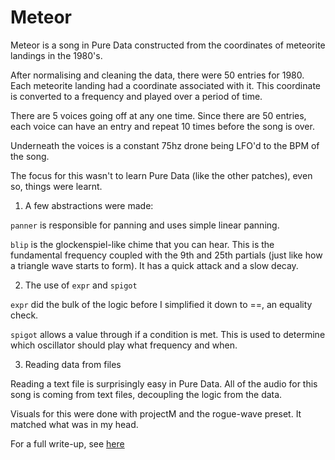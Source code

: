 # Meteor

Meteor is a song in Pure Data constructed from the coordinates of meteorite
landings in the 1980's.

After normalising and cleaning the data, there were 50 entries for 1980. Each
meteorite landing had a coordinate associated with it. This coordinate is
converted to a frequency and played over a period of time.

There are 5 voices going off at any one time. Since there are 50 entries, each
voice can have an entry and repeat 10 times before the song is over.

Underneath the voices is a constant 75hz drone being LFO'd to the BPM of the
song.

The focus for this wasn't to learn Pure Data (like the other patches), even so,
things were learnt.

1) A few abstractions were made:

`panner` is responsible for panning and uses simple linear panning.

`blip` is the glockenspiel-like chime that you can hear. This is the fundamental
frequency coupled with the 9th and 25th partials (just like how a triangle wave
starts to form). It has a quick attack and a slow decay.

2) The use of `expr` and `spigot`

`expr` did the bulk of the logic before I simplified it down to ==, an equality
check.

`spigot` allows a value through if a condition is met. This is used to determine
which oscillator should play what frequency and when.

3) Reading data from files

Reading a text file is surprisingly easy in Pure Data. All of the audio for this
song is coming from text files, decoupling the logic from the data.

Visuals for this were done with projectM and the rogue-wave preset. It matched
what was in my head.

For a full write-up, see
[here](https://github.com/joereynolds/life/docs/pure-data/meteors/docs/meteor.md)
